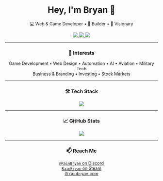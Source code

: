 <h1 align="center">Hey, I'm Bryan 👋</h1>

<p align="center">
  💻 Web & Game Developer • 🧠 Builder • 🎯 Visionary
</p>

<p align="center">
  <a href="https://rainbryan.com" target="_blank">
    <img src="https://img.shields.io/badge/Website-rainbryan.com-blue?style=for-the-badge&logo=google-chrome&logoColor=white" />
  </a>
  <a href="https://discord.com/users/547621198180384789" target="_blank">
    <img src="https://img.shields.io/badge/Add Me%20Discord-5865F2?style=for-the-badge&logo=discord&logoColor=white" />
  </a>
  <a href="https://steamcommunity.com/id/RainBryan" target="_blank">
    <img src="https://img.shields.io/badge/Steamn%20Steam-000000?style=for-the-badge&logo=steam&logoColor=white" />
  </a>
</p>


---

<h3 align="center">🧠 Interests</h3>

<p align="center">
  Game Development • Web Design • Automation • AI • Aviation • Military Tech<br>
  Business & Branding • Investing • Stock Markets
</p>

---

<h3 align="center">🛠️ Tech Stack</h3>

<p align="center">
  <img src="https://skillicons.dev/icons?i=ts,react,nextjs,supabase,lua,tailwind,vercel,figma" />
</p>

---

<h3 align="center">📈 GitHub Stats</h3>

<p align="center">
  <img src="https://github-readme-stats.vercel.app/api?username=RainBryan&show_icons=true&theme=tokyonight&hide=issues" />
</p>

---

<h3 align="center">📫 Reach Me</h3>

<p align="center">
  <a href="https://discord.com/users/547621198180384789" target="_blank"><code>@RainBryan</code> on Discord</a><br>
  <a href="https://steamcommunity.com/id/RainBryan" target="_blank"><code>RainBryan</code> on Steam</a><br>
  <a href="https://rainbryan.com" target="_blank">🌐 rainbryan.com</a>
</p>
